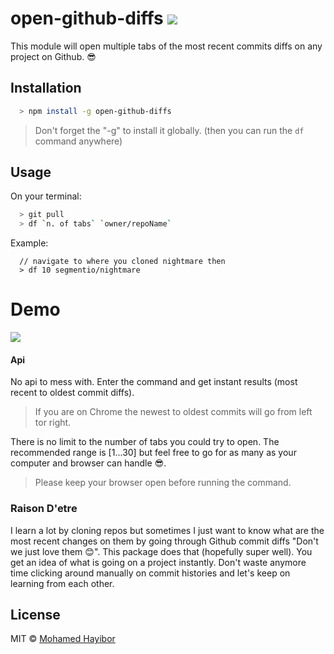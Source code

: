# open-github-diffs ![](https://img.shields.io/badge/status-stable-green.svg)

This module will open multiple tabs of the most recent commits diffs on any project on Github. :sunglasses:

## Installation
```sh
  > npm install -g open-github-diffs
```

> Don't forget the "-g" to install it globally. (then you can run the `df` command anywhere)

## Usage

On your terminal:
```sh
  > git pull
  > df `n. of tabs` `owner/repoName`
```

Example:
```
  // navigate to where you cloned nightmare then
  > df 10 segmentio/nightmare
```

# Demo
![](http://g.recordit.co/D8ITkomdnq.gif)

#### Api

No api to mess with. Enter the command and get instant results (most recent to oldest commit diffs).

> If you are on Chrome the newest to oldest commits will go from left tor right.

There is no limit to the number of tabs you could try to open. The recommended range is [1...30] but feel free to go for as many as your computer and browser can handle :sunglasses:.

> Please keep your browser open before running the command.

### Raison D'etre

I learn a lot by cloning repos but sometimes I just want to know what are the most recent changes on them by going through Github commit diffs "Don't we just love them :blush:". This package does that (hopefully super well). You get an idea of what is going on a project instantly. Don't waste anymore time clicking around manually on commit histories and let's keep on learning from each other.

## License
MIT © [Mohamed Hayibor](http://github.com/mohamedhayibor)
